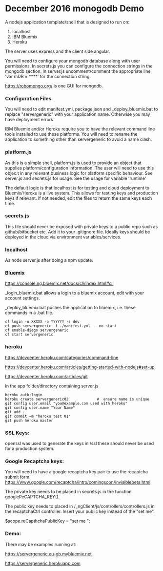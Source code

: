 # December 2016 monogodb Demo

A nodejs application template/shell that is designed to run on:

1. localhost   
2. IBM Bluemix 
3. Heroku

The server uses express and the client side angular.


You will need to configure your mongodb database along with user permissions. In secrets.js you can configure the connection strings in the mongodb section. In server.js uncomment/comment the appropriate line 'var mDB = ****' for the connection string.

https://robomongo.org/ is one GUI for mongodb.

### Configuration Files

You will need to edit manifest.yml, package.json and _deploy_bluemix.bat to replace "servergeneric" with your application name.
Otherwise you may have deployment errors.

IBM Bluemix and/or Heroku require you to have the relevant command line tools installed to use these platforms.
You will need to rename the application to something other than servergeneric to avoid a name clash.
 
### platform.js 
As this is a simple shell, platform.js is used to provide an object that supplies platform/configuration information.
The user will need to use this objec.t in any relevant business logic for platform specific behaviour. See server.js and secrets.js for usage.
See the usage for variable 'runtime'

The default logic is that localhost is for testing and cloud deployment to Bluemix/Heroku is a live system.
This allows for testing keys and production keys if relevant. If not needed, edit the files to return the same keys each time.

### secrets.js
This file should never be exposed with private keys to a public repo such as github/bitbucket etc.
Add it to your .gitignore file.
Ideally keys should be deployed in the cloud via environment variables/services.

### localhost

As node server.js after doing a npm update. 

### Bluemix

https://console.ng.bluemix.net/docs/cli/index.html#cli

_login_bluemix.bat allows a login to a bluemix account, edit with your account settings.

_deploy_bluemix.bat pushes the application to bluemix, i.e. these commands in a .bat file.

    cf login -u XXXXX -o YYYYYY -s dev
	cf push servergeneric -f ./manifest.yml  --no-start
	cf enable-diego servergeneric
	cf start servergeneric
	
### heroku

https://devcenter.heroku.com/categories/command-line

https://devcenter.heroku.com/articles/getting-started-with-nodejs#set-up 

https://devcenter.heroku.com/articles/git
 
In the app folder/directory containing server.js

    heroku auth:login
    heroku create servergeneric02             #  ensure name is unique
    git config user.email "you@example.com used with heroku"
    git config user.name "Your Name"  
    git add .  
    git commit –m "heroku test 01" 
    git push heroku master	 


### SSL Keys:

openssl was used to generate the keys in /ssl these should never be used for a production system.
 
### Google Recaptcha keys:

You will need to have a google recaptcha key pair to use the recaptcha submit form.
https://www.google.com/recaptcha/intro/comingsoon/invisiblebeta.html

The private key needs to be placed in secrets.js in the function googleReCAPTCHA_KEY().

The public key needs to placed in /_ngClient/js/controllers/controllers.js in the recaptchaCtrl controller.
Insert your public key instead of the "set me".

$scope.reCapthchaPublicKey = "set me ";
 
### Demo:

There may be examples running at:

https://servergeneric.eu-gb.mybluemix.net

https://servergeneric.herokuapp.com
